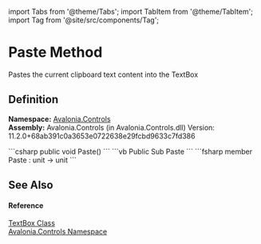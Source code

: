 import Tabs from '@theme/Tabs'; 
import TabItem from '@theme/TabItem'; 
import Tag from '@site/src/components/Tag'; 

# Paste Method


Pastes the current clipboard text content into the TextBox



## Definition
**Namespace:** <a href="N_Avalonia_Controls">Avalonia.Controls</a>  
**Assembly:** Avalonia.Controls (in Avalonia.Controls.dll) Version: 11.2.0+68ab391c0a3653e0722638e29fcbd9633c7fd386

<Tabs groupId="api-code-preview">
<TabItem value="csharp" label="C#">
```csharp
public void Paste()
```
</TabItem>
<TabItem value="vb" label="VB">
```vb
Public Sub Paste
```
</TabItem>
<TabItem value="fsharp" label="F#">
```fsharp
member Paste : unit -> unit 
```
</TabItem>
</Tabs>



## See Also


#### Reference
<a href="T_Avalonia_Controls_TextBox">TextBox Class</a>  
<a href="N_Avalonia_Controls">Avalonia.Controls Namespace</a>  
